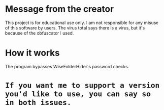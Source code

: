 # Message from the creator
This project is for educational use only. I am not responsible for any misuse of this software by users.
The virus total says there is a virus, but it's because of the obfuscator I used.

# How it works
The program bypasses WiseFolderHider's password checks.

# `If you want me to support a version you'd like to use, you can say so in both issues.`
